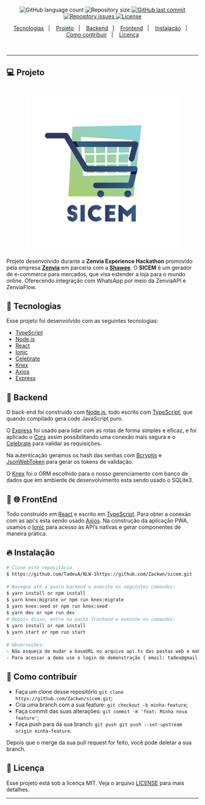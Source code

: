 <h1 align="center">

</h1>

<p align="center">
  <img alt="GitHub language count" src="https://img.shields.io/github/languages/count/Zackwn/sicem">

  <img alt="Repository size" src="https://img.shields.io/github/repo-size/Zackwn/sicem">
  
  <a href="https://github.com/Zackwn/sicem/commits/master">
    <img alt="GitHub last commit" src="https://img.shields.io/github/last-commit/Zackwn/sicem">
  </a>

 <a href="https://github.com/Zackwn/sicem/issues">
    <img alt="Repository issues" src="https://img.shields.io/github/issues/Zackwn/sicem">
  </a>

  <a href="https://github.com/Zackwn/sicem/blob/master/LICENSE.md">
    <img alt="License" src="https://img.shields.io/badge/license-MIT-brightgreen">
  <a>
</p>

<p align="center">
  <a href="#rocket-tecnologias">Tecnologias</a>&nbsp;&nbsp;&nbsp;|&nbsp;&nbsp;&nbsp;
  <a href="#-projeto">Projeto</a>&nbsp;&nbsp;&nbsp;|&nbsp;&nbsp;&nbsp;
  <a href="#-backend">Backend</a>&nbsp;&nbsp;&nbsp;|&nbsp;&nbsp;&nbsp;
  <a href="#-frontend">Frontend</a>&nbsp;&nbsp;&nbsp;|&nbsp;&nbsp;&nbsp;
  <a href="#-instalação">Instalação</a>&nbsp;&nbsp;&nbsp;|&nbsp;&nbsp;&nbsp;
  <a href="#-instalação">Como contribuir</a>&nbsp;&nbsp;&nbsp;|&nbsp;&nbsp;&nbsp;
  <a href="#memo-licença">Licença</a>
</p>

<br>

---

## 💻 Projeto

  <h1 align="center">
  <img alt="logo" title="#delicinha" src=".github/logo.png" width="400"/>
 </h1>

Projeto desenvolvido durante a <strong>Zenvia Experience Hackathon</strong> promovido pela empresa <strong>[Zenvia](https://www.zenvia.com/)</strong> em parceria com a <strong>[Shawee](https://shawee.io/pt/)</strong>.
O <strong>SICEM</strong> é um gerador de e-commerce para mercados, que visa estender a loja para o mundo online. Oferecendo integração com WhatsApp por meio da ZenviaAPI e ZenviaFlow.

## 🚀 Tecnologias

Esse projeto foi desenvolvido com as seguintes tecnologias:

- [TypeScript](https://github.com/Microsoft/TypeScript)
- [Node.js](https://nodejs.org/en/)
- [React](https://reactjs.org)
- [Ionic](https://ionicframework.com/)
- [Celebrate](https://github.com/arb/celebrate)
- [Knex](http://knexjs.org/)
- [Axios](https://github.com/axios/axios)
- [Express](https://expressjs.com/pt-br/guide/routing.html)

## 🔨 Backend

O back-end foi construido com [Node.js](https://nodejs.org/en/), todo escrito com [TypeScript](https://github.com/Microsoft/TypeScript), que quando compilado gera code JavaScript puro.

O [Express](https://expressjs.com/pt-br/guide/routing.html) foi usado para lidar com as rotas de forma simples e eficaz, e foi aplicado o [Cors](https://github.com/expressjs/cors) assim possibilitando uma conexão mais segura e o [Celebrate](https://github.com/arb/celebrate) para validar as requisições.

Na autenticação geramos os hash das senhas com [Bcryptjs](https://www.npmjs.com/package/bcryptjs) e [JsonWebToken](https://jwt.io/) para gerar os tokens de validação.

O [Knex](http://knexjs.org/) foi o ORM escolhido para o nosso gerenciamento com banco de dados que em ambiente de desenvolvimento esta sendo usado o SQLite3.

## 📱 🌐 FrontEnd

Todo construído em [React](https://reactjs.org) e escrito em [TypeScript](https://github.com/Microsoft/TypeScript).
Para obter a conexão com as api's esta sendo usado [Axios](https://github.com/axios/axios).
Na construção da aplicação PWA, usamos o [Ionic](https://ionicframework.com/) para acesso às API’s nativas e gerar componentes de maneira prática.

## 🔥 Instalação

```bash
# Clone este repositório
$ https://github.com/TadeuA/NLW-1https://github.com/Zackwn/sicem.git

# Navegue até a pasta backend e execute os seguintes comandos:
$ yarn install or npm install
$ yarn knex:migrate or npm run knex:migrate
$ yarn knex:seed or npm run knex:seed
$ yarn dev or npm run dev
# Depois disso, entre na pasta frontend e execute os comandos:
$ yarn install or npm install
$ yarn start or npm run start

# Observações:
- Não esqueça de mudar a baseURL no arquivo api.ts das pastas web e mobile para o ip da sua máquina
- Para acessar a demo use o login de demonstração { email: tadeu@gmail.com, senha: 123456 }
```

## 🤔 Como contribuir

- Faça um clone desse repositório `git clone https://github.com/Zackwn/sicem.git`;
- Cria uma branch com a sua feature: `git checkout -b minha-feature`;
- Faça commit das suas alterações: `git commit -m 'feat: Minha nova feature'`;
- Faça push para da sua branch: `git push git push --set-upstream origin minha-feature`.

Depois que o merge da sua pull request for feito, você pode deletar a sua branch.

## 🧾 Licença

Esse projeto está sob a licença MIT. Veja o arquivo [LICENSE](LICENSE.md) para mais detalhes.

---
